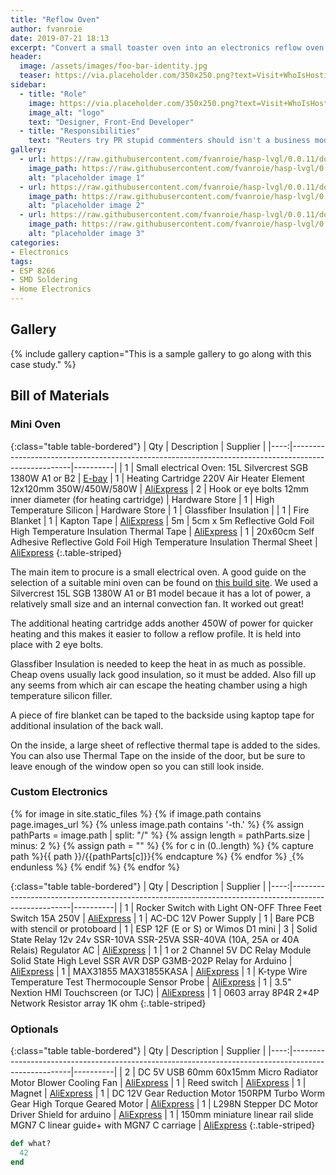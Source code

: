 ```yaml
---
title: "Reflow Oven"
author: fvanroie
date: 2019-07-21 18:13
excerpt: "Convert a small toaster oven into an electronics reflow oven."
header:
  image: /assets/images/foo-bar-identity.jpg
  teaser: https://via.placeholder.com/350x250.png?text=Visit+WhoIsHostingThis.com+Buyers+Guide
sidebar:
  - title: "Role"
    image: https://via.placeholder.com/350x250.png?text=Visit+WhoIsHostingThis.com+Buyers+Guide
    image_alt: "logo"
    text: "Designer, Front-End Developer"
  - title: "Responsibilities"
    text: "Reuters try PR stupid commenters should isn't a business model"
gallery:
  - url: https://raw.githubusercontent.com/fvanroie/hasp-lvgl/0.0.11/docs/img/sliders.png
    image_path: https://raw.githubusercontent.com/fvanroie/hasp-lvgl/0.0.11/docs/img/sliders.png
    alt: "placeholder image 1"
  - url: https://raw.githubusercontent.com/fvanroie/hasp-lvgl/0.0.11/docs/img/buttons.png
    image_path: https://raw.githubusercontent.com/fvanroie/hasp-lvgl/0.0.11/docs/img/buttons.png
    alt: "placeholder image 2"
  - url: https://raw.githubusercontent.com/fvanroie/hasp-lvgl/0.0.11/docs/img/mediaplayer.png
    image_path: https://raw.githubusercontent.com/fvanroie/hasp-lvgl/0.0.11/docs/img/mediaplayer.png
    alt: "placeholder image 3"
categories:
- Electronics
tags:
- ESP 8266
- SMD Soldering
- Home Electronics
---
```


## Gallery
{% include gallery caption="This is a sample gallery to go along with this case study." %}

Bill of Materials
----------

### Mini Oven

{:class="table table-bordered"}
| Qty | Description                                                                                         | Supplier |
|----:|-----------------------------------------------------------------------------------------------------|----------|
|  1  | Small electrical Oven: 15L Silvercrest SGB 1380W A1 or B2                                           | [E-bay](https://www.ebay.de/sch/i.html?_nkw=mini+oven+sgb+1380)
|  1  | Heating Cartridge 220V Air Heater Element 12x120mm 350W/450W/580W                                   | [AliExpress](https://www.aliexpress.com/item/32850664010.html)
|  2  | Hook or eye bolts 12mm inner diameter (for heating cartridge)                                       | Hardware Store
|  1  | High Temperature Silicon                                                                            | Hardware Store
|  1  | Glassfiber Insulation                                                                               |
|  1  | Fire Blanket
|  1   | Kapton Tape                                                                                        | [AliExpress](https://www.aliexpress.com/item/33046071835.html)
| 5m  | 5cm x 5m Reflective Gold Foil High Temperature Insulation Thermal Tape                              | [AliExpress](https://www.aliexpress.com/item/32913230761.html)
|  1  | 20x60cm Self Adhesive Reflective Gold Foil High Temperature Insulation Thermal Sheet                | [AliExpress](https://www.aliexpress.com/item/32968199537.html)
{:.table-striped}

The main item to procure is a small electrical oven. A good guide on the selection of a suitable mini oven can be found on [this build site](https://whizoo.com/reflowoven).
We used a Silvercrest 15L SGB 1380W A1 or B1 model becaue it has a lot of power, a relatively small size and an internal convection fan. It worked out great!

The additional heating cartridge adds another 450W of power for quicker heating and this makes it easier to follow a reflow profile. It is held into place with 2 eye bolts.

Glassfiber Insulation is needed to keep the heat in as much as possible. Cheap ovens usually lack good insulation, so it must be added.
Also fill up any seems from which air can escape the heating chamber using a high temperature silicon filler.

A piece of fire blanket can be taped to the backside using kaptop tape for additional insulation of the back wall.

On the inside, a large sheet of reflective thermal tape is added to the sides. You can also use Thermal Tape on the inside of the door, but be sure to leave enough of the window open so you can still look inside.

### Custom Electronics

<div>
{% for image in site.static_files %}
  {% if image.path contains page.images_url %}
    {% unless image.path contains '-th.' %}
		{% assign pathParts = image.path | split: "/" %}
		{% assign length = pathParts.size | minus: 2 %}
		{% assign path = "" %}
		{% for c in (0..length) %}
			{% capture path %}{{ path }}/{{pathParts[c]}}{% endcapture %}
		{% endfor %}
      <a href="{{ image.path }}">
        <img src="{{ site.url }}{{ path }}/{{ image.basename | append: '-th' | append: image.extname }}" alt="">
      </a>
    {% endunless %}
  {% endif %}
{% endfor %}
</div>

{:class="table table-bordered"}
| Qty | Description                                                                                         | Supplier |
|----:|-----------------------------------------------------------------------------------------------------|----------|
|  1  | Rocker Switch with Light ON-OFF Three Feet Switch 15A 250V                                          | [AliExpress](https://www.aliexpress.com/item/32869269215.html)
|  1  | AC-DC 12V Power Supply
|  1  | Bare PCB with stencil or protoboard
|  1  | ESP 12F (E or S) or Wimos D1 mini
|  3  | Solid State Relay 12v 24v SSR-10VA SSR-25VA SSR-40VA (10A, 25A or 40A Relais) Regulator AC          | [AliExpress](https://www.aliexpress.com/item/32925988795.html)
|  1  | 1 or 2 Channel 5V DC Relay Module Solid State High Level SSR AVR DSP G3MB-202P Relay for Arduino    | [AliExpress](https://www.aliexpress.com/item/32736680428.html)
|  1  | MAX31855 MAX31855KASA                                                                               | [AliExpress](https://www.aliexpress.com/item/-/32919725381.html)
|  1  | K-type Wire Temperature Test Thermocouple Sensor Probe                                              | [AliExpress](https://www.aliexpress.com/item/32824318079.html)
|  1  | 3.5" Nextion HMI Touchscreen (or TJC)                                                               | [AliExpress](https://www.aliexpress.com/item/32684571300.html)
|  1  | 0603 array 8P4R 2*4P Network Resistor array 1K ohm
{:.table-striped}

### Optionals

{:class="table table-bordered"}
| Qty | Description                                                                                         | Supplier |
|----:|-----------------------------------------------------------------------------------------------------|----------|
|  2  | DC 5V USB 60mm 60x15mm Micro Radiator Motor Blower Cooling Fan                                      | [AliExpress](https://www.aliexpress.com/item/32815311688.html)
|  1  | Reed switch                                                                                         | [AliExpress](https://www.aliexpress.com/item/32993412700.html)
|  1  | Magnet                                                                                              | [AliExpress](https://www.aliexpress.com/item/32960460043.html)
|  1  | DC 12V Gear Reduction Motor 150RPM Turbo Worm Gear High Torque Geared Motor                         | [AliExpress](https://www.aliexpress.com/item/32922646219.html)
|  1  | L298N Stepper DC Motor Driver Shield for arduino                                                    | [AliExpress](https://www.aliexpress.com/item/32704610408.html)
|  1  | 150mm miniature linear rail slide MGN7 C linear guide+ with MGN7 C carriage                         | [AliExpress](https://www.aliexpress.com/item/32806622073.html)
{:.table-striped}

~~~ ruby
def what?
  42
end
~~~